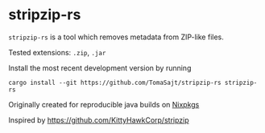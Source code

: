 # stripzip-rs
`stripzip-rs` is a tool which removes metadata from ZIP-like files.

Tested extensions: `.zip`, `.jar`

Install the most recent development version by running
```
cargo install --git https://github.com/TomaSajt/stripzip-rs stripzip-rs
```

Originally created for reproducible java builds on [Nixpkgs](https://github.com/NixOS/nixpkgs)

Inspired by https://github.com/KittyHawkCorp/stripzip

